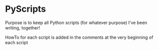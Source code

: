 # PyScripts

Purpose is to keep all Python scripts (for whatever purpose) I've been writing, together!

HowTo for each script is added in the comments at the very beginning of each script

